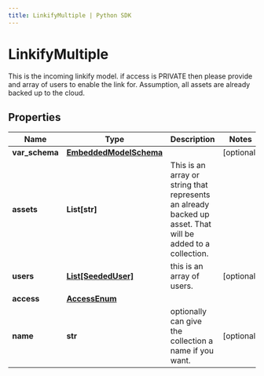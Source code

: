 ```yaml
---
title: LinkifyMultiple | Python SDK
---
```


# LinkifyMultiple

This is the incoming linkify model.  if access is PRIVATE then please provide and array of users to enable the link for.  Assumption, all assets are already backed up to the cloud. 

## Properties

Name | Type | Description | Notes
------------ | ------------- | ------------- | -------------
**var_schema** | [**EmbeddedModelSchema**](EmbeddedModelSchema) |  | [optional] 
**assets** | **List[str]** | This is an array or string that represents an already backed up asset. That will be added to a collection. | 
**users** | [**List[SeededUser]**](SeededUser) | this is an array of users. | [optional] 
**access** | [**AccessEnum**](AccessEnum) |  | 
**name** | **str** | optionally can give the collection a name if you want. | [optional] 


